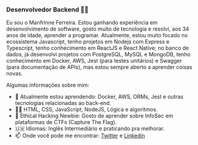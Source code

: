 ### Desenvolvedor Backend 👨‍💻

Eu sou o Manfrinne Ferreira. Estou ganhando experiência em desenvolvimento de software, gosto muito de tecnologia e resolvi, aos 34 anos de idade, aprender a programar. Atualmente, estou muito focado no ecossistema Javascript, tenho projetos em Nodejs com Express e Typescript, tenho conhecimento em ReactJS e React Native; no banco de dados, já desenvolvi projetos com PostgreSQL, MySQL e MongoDB, tenho conhecimento em Docker, AWS, Jest (para testes unitários) e Swagger (para documentação de APIs), mas estou sempre aberto a aprender coisas novas. 

Algumas informações sobre mim:
- 🌱 Atualmente estou aprendendo: Docker, AWS, ORMs, Jest e outras tecnologias relacionadas ao back-end.
- 🕵️‍♂️ HTML, CSS, JavaScript, NodeJS, Lógica e algoritmos.
- 🏴 Ethical Hacking Newbie: Gosto de aprender sobre InfoSec em plataformas de CTFs (Capture The Flag).
- 🇺🇲 Idiomas: Inglês Intermediário e praticando pra melhorar.
- 📫 Onde você pode me encontrar: [Twitter](https://twitter.com/Manfrinne_R00t) e [Linkedin](https://www.linkedin.com/in/manfrinne-ferreira-6033121a7/)


<!--
**Manfrinne/Manfrinne** is a ✨ _special_ ✨ repository because its `README.md` (this file) appears on your GitHub profile.

Here are some ideas to get you started:

- 🔭 I’m currently working on ...
- 🌱 I’m currently learning ...
- 👯 I’m looking to collaborate on ...
- 🤔 I’m looking for help with ...
- 💬 Ask me about ...
- 📫 How to reach me: ...
- 😄 Pronouns: ...
- ⚡ Fun fact: ...
-->

